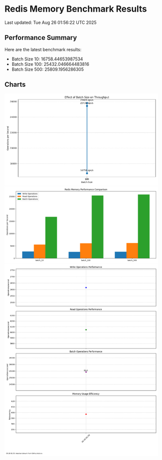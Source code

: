 # Redis Memory Benchmark Results
Last updated: Tue Aug 26 01:56:22 UTC 2025

## Performance Summary
Here are the latest benchmark results:

- Batch Size 10: 16758.44653987534
- Batch Size 100: 25432.046664483816
- Batch Size 500: 25809.1956286305

## Charts
![Batch Size Comparison](charts/batch_size_throughput.png)
![Operation Comparison](charts/comparison_bar.png)
![Performance History](performance_history.png)
